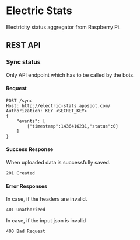 # Electric Stats
Electricity status aggregator from Raspberry Pi.

## REST API

### Sync status
Only API endpoint which has to be called by the bots.

#### Request
    POST /sync
    Host: http://electric-stats.appspot.com/
    Authorization: KEY <SECRET_KEY>
    {
    	"events": [
    		{"timestamp":1436416231,"status":0}
    	]
    }

#### Success Response
When uploaded data is successfully saved.

    201 Created

#### Error Responses
In case, if the headers are invalid.

    401 Unathorized

In case, if the input json is invalid

    400 Bad Request
